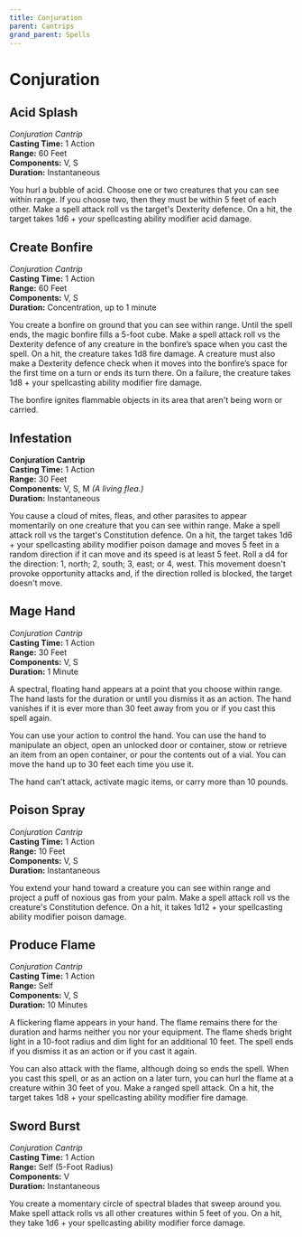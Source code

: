 ```yaml
---
title: Conjuration
parent: Cantrips
grand_parent: Spells
---
```


# Conjuration

## Acid Splash
*Conjuration Cantrip*<br>
**Casting Time:** 1 Action<br>
**Range:** 60 Feet<br>
**Components:** V, S<br>
**Duration:** Instantaneous

You hurl a bubble of acid. Choose one or two creatures that you can see within range. If you choose two, then they must be within 5 feet of each other. Make a spell attack roll vs the target's Dexterity defence. On a hit, the target takes 1d6 + your spellcasting ability modifier acid damage.

## Create Bonfire
*Conjuration Cantrip*<br>
**Casting Time:** 1 Action<br>
**Range:** 60 Feet<br>
**Components:** V, S<br>
**Duration:** Concentration, up to 1 minute

You create a bonfire on ground that you can see within range. Until the spell ends, the magic bonfire fills a 5-foot cube. Make a spell attack roll vs the Dexterity defence of any creature in the bonfire’s space when you cast the spell. On a hit, the creature takes 1d8 fire damage. A creature must also make a Dexterity defence check when it moves into the bonfire’s space for the first time on a turn or ends its turn there. On a failure, the creature takes 1d8 + your spellcasting ability modifier fire damage.

The bonfire ignites flammable objects in its area that aren't being worn or carried.

## Infestation
**Conjuration Cantrip**<br>
**Casting Time:** 1 Action<br>
**Range:** 30 Feet<br>
**Components:** V, S, M *(A living flea.)*<br>
**Duration:** Instantaneous

You cause a cloud of mites, fleas, and other parasites to appear momentarily on one creature that you can see within range. Make a spell attack roll vs the target's Constitution defence. On a hit, the target takes 1d6 + your spellcasting ability modifier poison damage and moves 5 feet in a random direction if it can move and its speed is at least 5 feet. Roll a d4 for the direction: 1, north; 2, south; 3, east; or 4, west. This movement doesn't provoke opportunity attacks and, if the direction rolled is blocked, the target doesn't move.

## Mage Hand
*Conjuration Cantrip*<br>
**Casting Time:** 1 Action<br>
**Range:** 30 Feet<br>
**Components:** V, S<br>
**Duration:** 1 Minute

A spectral, floating hand appears at a point that you choose within range. The hand lasts for the duration or until you dismiss it as an action. The hand vanishes if it is ever more than 30 feet away from you or if you cast this spell again.

You can use your action to control the hand. You can use the hand to manipulate an object, open an unlocked door or container, stow or retrieve an item from an open container, or pour the contents out of a vial. You can move the hand up to 30 feet each time you use it.

The hand can’t attack, activate magic items, or carry more than 10 pounds.

## Poison Spray
*Conjuration Cantrip*<br>
**Casting Time:** 1 Action<br>
**Range:** 10 Feet<br>
**Components:** V, S<br>
**Duration:** Instantaneous

You extend your hand toward a creature you can see within range and project a puff of noxious gas from your palm. Make a spell attack roll vs the creature's Constitution defence. On a hit, it takes 1d12 + your spellcasting ability modifier poison damage.

## Produce Flame
*Conjuration Cantrip*<br>
**Casting Time:** 1 Action<br>
**Range:** Self<br>
**Components:** V, S<br>
**Duration:** 10 Minutes

A flickering flame appears in your hand. The flame remains there for the duration and harms neither you nor your equipment. The flame sheds bright light in a 10-foot radius and dim light for an additional 10 feet. The spell ends if you dismiss it as an action or if you cast it again.

You can also attack with the flame, although doing so ends the spell. When you cast this spell, or as an action on a later turn, you can hurl the flame at a creature within 30 feet of you. Make a ranged spell attack. On a hit, the target takes 1d8 + your spellcasting ability modifier fire damage.

## Sword Burst
*Conjuration Cantrip*<br>
**Casting Time:** 1 Action<br>
**Range:** Self (5-Foot Radius)<br>
**Components:** V<br>
**Duration:** Instantaneous

You create a momentary circle of spectral blades that sweep around you. Make spell attack rolls vs all other creatures within 5 feet of you. On a hit, they take 1d6 + your spellcasting ability modifier force damage.
